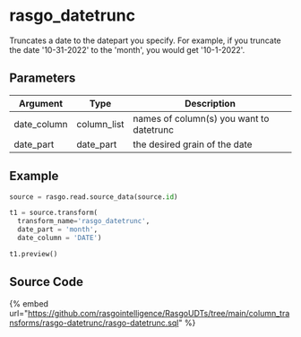 

# rasgo_datetrunc

Truncates a date to the datepart you specify. For example, if you truncate the date '10-31-2022' to the 'month', you would get '10-1-2022'.

## Parameters

|  Argument   |    Type     |               Description                |
| ----------- | ----------- | ---------------------------------------- |
| date_column | column_list | names of column(s) you want to datetrunc |
| date_part   | date_part   | the desired grain of the date            |


## Example

```py
source = rasgo.read.source_data(source.id)

t1 = source.transform(
  transform_name='rasgo_datetrunc',
  date_part = 'month',
  date_column = 'DATE')

t1.preview()
```

## Source Code

{% embed url="https://github.com/rasgointelligence/RasgoUDTs/tree/main/column_transforms/rasgo-datetrunc/rasgo-datetrunc.sql" %}

